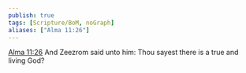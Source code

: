 ```yaml
---
publish: true
tags: [Scripture/BoM, noGraph]
aliases: ["Alma 11:26"]
---
```

[Alma 11:26](https://churchofjesuschrist.org/study/scriptures/bofm/alma/11?lang=eng&id=p26#p26) And Zeezrom said unto him: Thou sayest there is a true and living God?
